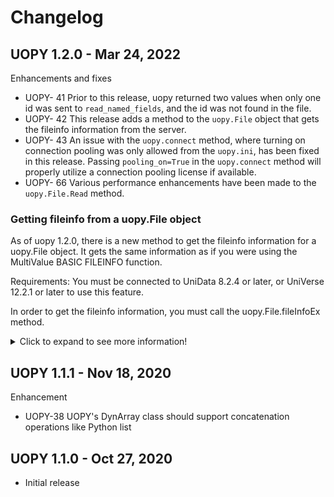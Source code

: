 # Changelog

## UOPY 1.2.0 - Mar 24, 2022

Enhancements and fixes

- UOPY- 41 Prior to this release, uopy returned two values when only one id was sent to `read_named_fields`, and the id was not found in the file.
- UOPY- 42 This release adds a method to the `uopy.File` object that gets the fileinfo information from the server.
- UOPY- 43 An issue with the `uopy.connect` method, where turning on connection pooling was only allowed from the `uopy.ini`, has been fixed in this release. Passing `pooling_on=True` in the `uopy.connect` method will properly utilize a connection pooling license if available.
- UOPY- 66 Various performance enhancements have been made to the `uopy.File.Read` method.

### Getting fileinfo from a uopy.File object

As of uopy 1.2.0, there is a new method to get the fileinfo information for a uopy.File object.
It gets the same information as if you were using the MultiValue BASIC FILEINFO function.

Requirements: You must be connected to UniData 8.2.4 or later, or UniVerse 12.2.1 or later to use this feature.

In order to get the fileinfo information, you must call the uopy.File.fileInfoEx method.

<details>
<summary>Click to expand to see more information!</summary>

```
>>> import uopy
>>> help(uopy.File.fileInfoEx)
Help on function fileInfoEx in module uopy._file:

fileInfoEx(self)
    Get information about the specified fileÆs configuration, such as the
    fileÆs parameters, its modulus and load, its operating system file name, and its VOC name.
    The information returned depends on the file type and the value of the key.

    After calling the method fileInfoEx, you can access these attributes to get their values.
    isFileVar: 1 if file.variable is a valid file variable; 0 otherwise.
    vocName: VOC name of the file.
    pathName: Path name of the file.
    type: File type: 1 Static hashed | 3 Dynamic hashed | 4 Type 1 | 5 Sequential | 7 Distributed and Multivolume
    hashAlg: Hashing algorithm: 2 for GENERAL, 3 for SEQ.NUM.
    modulus: Current modulus.
    minModulus: Minimum modulus.
    groupSize: Group size, in 1-KB units.
    largeRecordSize: Large record size.
    mergeLoad: Merge load parameter.
    splitLoad: Split load parameter.
    currentLoad: Current loading of the file (%).
    nodeName: Empty string if the file resides on the local system. Otherwise, the name of the node where the file resides.
    isAKFile: 1 if secondary indexes exist on the file; 0 otherwise.
    currentLine: Current line number.
    partNum: For a distributed file, returns the list of currently open part numbers.
    fileStatus: For a distributed file, returns the list of status codes indicating whether the last I/O operation succeeded
                or failed for each part. A value of û1 indicates the corresponding part file is not open.
    recoveryType: 1 if the file is marked as recoverable, 0 if it is not. Returns an empty string
                  if recovery is not supported on the file type (such as type 1 and type 19 files).
    recoveryId: Always returns an empty string.
    isFixedModulus: Always returns 0.
    nlsmap: If NLS is enabled, the file map name; otherwise an empty string.
            If the map name is the default specified in the uvconfig file, the returned string is the map name followed by the name of the configurable parameter in parentheses.
    encryption: Returns a dynamic array containing the following information:
                \u25aa For a file encrypted with the WHOLERECORD option:
                -1@VM@VM
                \u25aa For a file encrypted at the field level:
                @VM@VM
                @VM[@FM
                ...@VM]
                \u25aa Returns an empty string if the file is not encrypted.
    repStatus: Return values can be:
                0 û The file is not published, subscribed, or subwriteable.
                1 û The file is being published.
                2 û The file is being subscribed.
                3 û The file is subwriteable.
                Note: If U2 Data Replication is not running, this function
                returns 0 for any file used with this function.

    Args: void

    Returns: void

    Raise:
        UOError

    Examples:
        >>> f = uopy.File('TEST')
        >>> f.fileInfoEx()
        >>> print(f.vocName)
        >>> print(f.pathName)
        >>> print(f.groupSize)
```

### Checking Requirements

If you plan on using the new uopy.File.fileInfoEx method in your code, it is recommended that you check the version of uopy on the client, and the version of U2 on the server you are connecting to.

### On the Python client

One way to check that the correct version of uopy is installed on the client is using the pkg_resources module.

Note that there are other ways to get this information, but these have Python version requirements.

```
>>> import uopy
>>> import pkg_resources
>>> pkg_resources.get_distribution("uopy").version
'1.2.0'
```

### Server-side requirements

In order to get the fileInfo information using the uopy.File.fileInfoEx method, you must be connected to UniData 8.2.4 or UniVerse 12.2.1.

If you are on a prior release, the method will raise an uopy.UOError exception: For example:

Error [30096] : Unsupported Server Operation. This operation is not supported at this release of the server. : fileInfoEx is not supported
on versions prior to UniData 8.2.4 or prior to UniVerse 12.2.1.

</details>

## UOPY 1.1.1 - Nov 18, 2020

Enhancement

- UOPY-38 UOPY's DynArray class should support concatenation operations like Python list

## UOPY 1.1.0 - Oct 27, 2020

- Initial release
